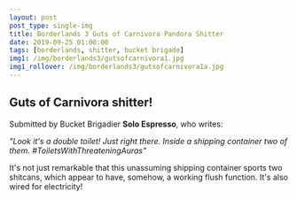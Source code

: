 ```yaml
---
layout: post
post_type: single-img
title: Borderlands 3 Guts of Carnivora Pandora Shitter
date: 2019-09-25 01:00:00
tags: [borderlands, shitter, bucket brigade]
img1: /img/borderlands3/gutsofcarnivora1.jpg
img1_rollover: /img/borderlands3/gutsofcarnivora1a.jpg
---
```

## Guts of Carnivora shitter!

Submitted by Bucket Brigadier **Solo Espresso**, who writes:

  *"Look it's a double toilet! Just right there. Inside a shipping container two of them. #ToiletsWithThreateningAuras"*

It's not just remarkable that this unassuming shipping container sports two shitcans, which appear to have, somehow, a working flush function. It's also wired for electricity!
